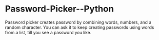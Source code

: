 # Password-Picker--Python
Password picker creates password by combining words, numbers, and a random character. You can ask it to keep creating passwords using words from a list, till you see a password you like.
